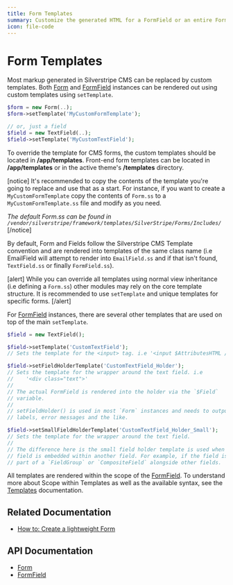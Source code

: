 ```yaml
---
title: Form Templates
summary: Customize the generated HTML for a FormField or an entire Form.
icon: file-code
---
```


# Form Templates

Most markup generated in Silverstripe CMS can be replaced by custom templates. Both [Form](api:SilverStripe\Forms\Form) and [FormField](api:SilverStripe\Forms\FormField) instances
can be rendered out using custom templates using `setTemplate`.


```php
$form = new Form(..);
$form->setTemplate('MyCustomFormTemplate');

// or, just a field
$field = new TextField(..);
$field->setTemplate('MyCustomTextField');
```

To override the template for CMS forms, the custom templates should be located in **/app/templates**. Front-end form templates can be located in **/app/templates** or in the active theme's **/templates** directory.

[notice]
It's recommended to copy the contents of the template you're going to replace and use that as a start. For instance, if
you want to create a `MyCustomFormTemplate` copy the contents of `Form.ss` to a `MyCustomFormTemplate.ss` file and 
modify as you need.

*The default Form.ss can be found in `/vendor/silverstripe/framework/templates/SilverStripe/Forms/Includes/`*
[/notice]

By default, Form and Fields follow the Silverstripe CMS Template convention and are rendered into templates of the same 
class name (i.e EmailField will attempt to render into `EmailField.ss` and if that isn't found, `TextField.ss` or 
finally `FormField.ss`).

[alert]
While you can override all templates using normal view inheritance (i.e defining a `Form.ss`) other modules may rely on 
the core template structure. It is recommended to use `setTemplate` and unique templates for specific forms.
[/alert]

For [FormField](api:SilverStripe\Forms\FormField) instances, there are several other templates that are used on top of the main `setTemplate`.


```php
$field = new TextField();

$field->setTemplate('CustomTextField');
// Sets the template for the <input> tag. i.e '<input $AttributesHTML />'

$field->setFieldHolderTemplate('CustomTextField_Holder');
// Sets the template for the wrapper around the text field. i.e 
//    '<div class="text">'
//
// The actual FormField is rendered into the holder via the `$Field` 
// variable.
//
// setFieldHolder() is used in most `Form` instances and needs to output 
// labels, error messages and the like.

$field->setSmallFieldHolderTemplate('CustomTextField_Holder_Small');
// Sets the template for the wrapper around the text field.
//
// The difference here is the small field holder template is used when the 
// field is embedded within another field. For example, if the field is 
// part of a `FieldGroup` or `CompositeField` alongside other fields.
```

All templates are rendered within the scope of the [FormField](api:SilverStripe\Forms\FormField). To understand more about Scope within Templates as 
well as the available syntax, see the [Templates](../templates) documentation.

## Related Documentation

* [How to: Create a lightweight Form](how_tos/lightweight_form)

## API Documentation

* [Form](api:SilverStripe\Forms\Form)
* [FormField](api:SilverStripe\Forms\FormField)
